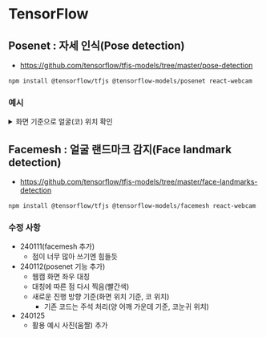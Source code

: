 # TensorFlow

## Posenet : 자세 인식(Pose detection)
- https://github.com/tensorflow/tfjs-models/tree/master/pose-detection
```
npm install @tensorflow/tfjs @tensorflow-models/posenet react-webcam
```

### 예시
<details>
<summary>화면 기준으로 얼굴(코) 위치 확인</summary>

|좌측|정면|우측|
|:---:|:---:|:---:|
|![Alt text](gif/left.gif)|![Alt text](gif/front.gif)|![Alt text](gif/right.gif)|

</details>

## Facemesh : 얼굴 랜드마크 감지(Face landmark detection)
- https://github.com/tensorflow/tfjs-models/tree/master/face-landmarks-detection
```
npm install @tensorflow/tfjs @tensorflow-models/facemesh react-webcam
```

### 수정 사항
- 240111(facemesh 추가)
    - 점이 너무 많아 쓰기엔 힘들듯
- 240112(posenet 기능 추가)
    - 웹캠 화면 좌우 대칭
    - 대칭에 따른 점 다시 찍음(빨간색)
    - 새로운 진행 방향 기준(화면 위치 기준, 코 위치)
        - 기존 코드는 주석 처리(양 어깨 가운데 기준, 코눈귀 위치)
- 240125
    - 활용 예시 사진(움짤) 추가
    
    